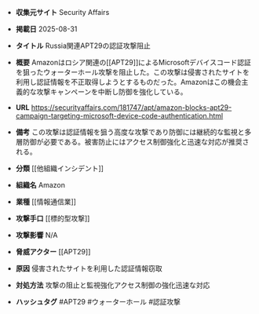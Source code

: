 - **収集元サイト**
Security Affairs

- **掲載日**
2025-08-31

- **タイトル**
Russia関連APT29の認証攻撃阻止

- **概要**
Amazonはロシア関連の[[APT29]]によるMicrosoftデバイスコード認証を狙ったウォーターホール攻撃を阻止した。この攻撃は侵害されたサイトを利用し認証情報を不正取得しようとするものだった。Amazonはこの機会主義的な攻撃キャンペーンを中断し防御を強化している。

- **URL**
https://securityaffairs.com/181747/apt/amazon-blocks-apt29-campaign-targeting-microsoft-device-code-authentication.html

- **備考**
この攻撃は認証情報を狙う高度な攻撃であり防御には継続的な監視と多層防御が必要である。被害防止にはアクセス制御強化と迅速な対応が推奨される。

- **分類**
[[他組織インシデント]]

- **組織名**
Amazon

- **業種**
[[情報通信業]]

- **攻撃手口**
[[標的型攻撃]]

- **攻撃影響**
N/A

- **脅威アクター**
[[APT29]]

- **原因**
侵害されたサイトを利用した認証情報窃取

- **対処方法**
攻撃の阻止と監視強化アクセス制御の強化迅速な対応

- **ハッシュタグ**
#APT29 #ウォーターホール #認証攻撃
